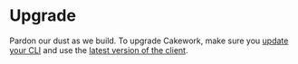# Upgrade

Pardon our dust as we build. To upgrade Cakework, make sure you [update your CLI](reference/cli/installation.md#upgrade) and use the [latest version of the client](https://pypi.org/project/cakework/).